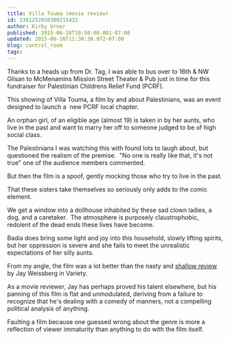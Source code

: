 ```yaml
---
title: Villa Touma (movie review)
id: 2361252858309215432
author: Kirby Urner
published: 2015-06-16T10:50:00.001-07:00
updated: 2015-06-16T11:30:30.972-07:00
blog: control_room
tags: 
---
```


Thanks to a heads up from Dr. Tag, I was able to bus over to 16th & NW Glisan to McMenamins Mission Street Theater & Pub just in time for this fundraiser for Palestinian Childrens Relief Fund (PCRF).

This showing of Villa Touma, a film by and about Palestinians, was an event designed to launch a  new PCRF local chapter.

An orphan girl, of an eligible age (almost 19) is taken in by her aunts, who live in the past and want to marry her off to someone judged to be of high social class.

The Palestinians I was watching this with found lots to laugh about, but questioned the realism of the premise.  "No one is really like that, it's not true" one of the audience members commented.

But then the film is a spoof, gently mocking those who try to live in the past.

That these sisters take themselves so seriously only adds to the comic element.

We get a window into a dollhouse inhabited by these sad clown ladies, a dog, and a caretaker.  The atmosphere is purposely claustrophobic, redolent of the dead ends these lives have become.

Badia does bring some light and joy into this household, slowly lifting spirits, but her oppression is severe and she fails to meet the unrealistic expectations of her silly aunts.

From my angle, the film was a lot better than the nasty and [shallow review](http://variety.com/2014/film/festivals/venice-film-review-villa-touma-1201295632/) by Jay Weissberg in Variety.

As a movie reviewer, Jay has perhaps proved his talent elsewhere, but his panning of this film is flat and unmodulated, deriving from a failure to recognize that he's dealing with a comedy of manners, not a compelling political analysis of anything.

Faulting a film because one guessed wrong about the genre is more a reflection of viewer immaturity than anything to do with the film itself.